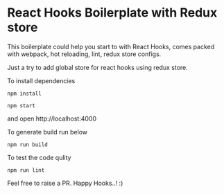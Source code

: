 # React Hooks Boilerplate with Redux store

This boilerplate could help you start to with React Hooks, comes packed with webpack, hot reloading, lint, redux store configs.

Just a try to add global store for react hooks using redux store.

To install dependencies
```
npm install
```

```
npm start
```
and open http://localhost:4000

To generate build run below
```
npm run build
```

To test the code qulity
```
npm run lint
```

Feel free to raise a PR. Happy Hooks..! :)